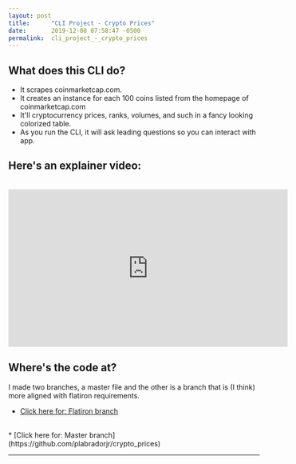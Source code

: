 ```yaml
---
layout: post
title:      "CLI Project - Crypto Prices"
date:       2019-12-08 07:58:47 -0500
permalink:  cli_project_-_crypto_prices
---
```


 
## What does this CLI do?

* It scrapes coinmarketcap.com. 
* It creates an instance for each 100 coins listed from the homepage of coinmarketcap.com
* It'll cryptocurrency prices, ranks, volumes, and such in a fancy looking colorized table. 
* As you run the CLI, it will ask leading questions so you can interact with app.

## Here's an explainer video:
<br>
<iframe width="560" height="315" src="https://www.youtube.com/embed/jGt6ev5CRK8" frameborder="0" allow="accelerometer; autoplay; encrypted-media; gyroscope; picture-in-picture" allowfullscreen></iframe>

<br>

## Where's the code at?
I made two branches, a master file and the other is a branch that is (I think) more aligned with flatiron requirements. 
<br>
* [Click here for: Flatiron branch](https://github.com/plabradorjr/crypto_prices/tree/flatiron_requirement)
<br>
* [Click here for: Master branch](https://github.com/plabradorjr/crypto_prices)
<br>

<hr>
<div class="powr-comments" id="61f5672a_1580202349"></div><script src="https://www.powr.io/powr.js?platform=14"></script>

